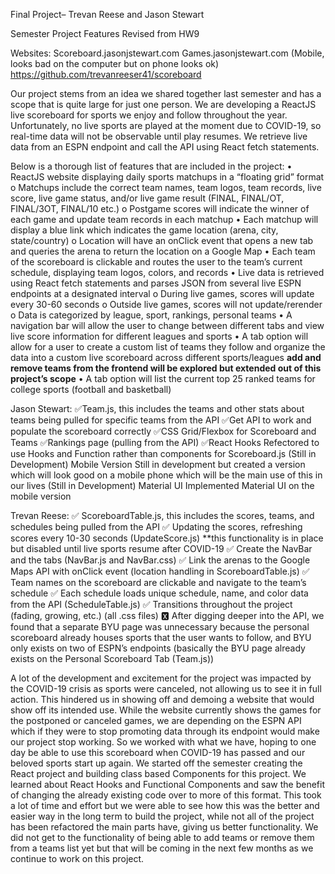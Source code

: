 Final Project– 
Trevan Reese and Jason Stewart 

Semester Project Features Revised from HW9

Websites:
Scoreboard.jasonjstewart.com
Games.jasonjstewart.com  (Mobile, looks bad on the computer but on phone looks ok)
https://github.com/trevanreeser41/scoreboard

Our project stems from an idea we shared together last semester and has a scope that is quite large for just one person. We are developing a ReactJS live scoreboard for sports we enjoy and follow throughout the year. Unfortunately, no live sports are played at the moment due to COVID-19, so real-time data will not be observable until play resumes. We retrieve live data from an ESPN endpoint and call the API using React fetch statements. 

Below is a thorough list of features that are included in the project: 
• ReactJS website displaying daily sports matchups in a “floating grid” format 
o Matchups include the correct team names, team logos, team records, live score, live game status, and/or live game result (FINAL, FINAL/OT, FINAL/3OT, FINAL/10 etc.) 
o Postgame scores will indicate the winner of each game and update team records in each matchup 
• Each matchup will display a blue link which indicates the game location (arena, city, state/country) 
o Location will have an onClick event that opens a new tab and queries the arena to return the location on a Google Map 
• Each team of the scoreboard is clickable and routes the user to the team’s current schedule, displaying team logos, colors, and records
• Live data is retrieved using React fetch statements and parses JSON from several live ESPN endpoints at a designated interval 
o During live games, scores will update every 30-60 seconds 
o Outside live games, scores will not update/rerender
o Data is categorized by league, sport, rankings, personal teams
 • A navigation bar will allow the user to change between different tabs and view live score information for different leagues and sports 
• A tab option will allow for a user to create a custom list of teams they follow and organize the data into a custom live scoreboard across different sports/leagues
  **add and remove teams from the frontend will be explored but extended out of this project’s scope** 
• A tab option will list the current top 25 ranked teams for college sports (football and basketball) 




Jason Stewart: 
✅Team.js, this includes the teams and other stats about teams being pulled for specific teams from the API
✅Get API to work and populate the scoreboard correctly 
✅CSS Grid/Flexbox for Scoreboard and Teams 
✅Rankings page (pulling from the API)
✅React Hooks
Refectored to use Hooks and Function rather than components for Scoreboard.js
(Still in Development) Mobile Version
Still in development but created a version which will look good on a mobile phone which will be the main use of this in our lives
(Still in Development) Material UI
Implemented Material UI on the mobile version

Trevan Reese: 
✅ ScoreboardTable.js, this includes the scores, teams, and schedules being pulled from the API 
✅ Updating the scores, refreshing scores every 10-30 seconds (UpdateScore.js)
	**this functionality is in place but disabled until live sports resume after COVID-19
✅ Create the NavBar and the tabs (NavBar.js and NavBar.css)
✅ Link the arenas to the Google Maps API with onClick event (location handling in ScoreboardTable.js)
✅ Team names on the scoreboard are clickable and navigate to the team’s schedule
	✅ Each schedule loads unique schedule, name, and color data from the API (ScheduleTable.js)
✅ Transitions throughout the project (fading, growing, etc.) (all .css files)
🆇 After digging deeper into the API, we found that a separate BYU page was unnecessary because the personal scoreboard already houses sports that the user wants to follow, and BYU only exists on two of ESPN’s endpoints (basically the BYU page already exists on the Personal Scoreboard Tab (Team.js))



A lot of the development and excitement for the project was impacted by the COVID-19 crisis as sports were canceled, not allowing us to see it in full action. This hindered us in showing off and demoing a website that would show off its intended use. While the website currently shows the games for the postponed or canceled games, we are depending on the ESPN API which if they were to stop promoting data through its endpoint would make our project stop working. So we worked with what we have, hoping to one day be able to use this scoreboard when COVID-19 has passed and our beloved sports start up again.  We started off the semester creating the React project and building class based Components for this project. We learned about React Hooks and Functional Components and saw the benefit of changing the already existing code over to more of this format. This took a lot of time and effort but we were able to see how this was the better and easier way in the long term to build the project, while not all of the project has been refactored the main parts have, giving us better functionality. We did not get to the functionality of being able to add teams or remove them from a teams list yet but that will be coming in the next few months as we continue to work on this project. 
